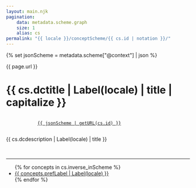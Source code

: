 ```yaml
---
layout: main.njk
pagination:
    data: metadata.scheme.graph
    size: 1
    alias: cs
permalink: "{{ locale }}/conceptScheme/{{ cs.id | notation }}/"
---
```


{% set jsonScheme = metadata.scheme["@context"] | json %}

{{ page.url }}

<main id="ConceptScheme">

  <!-- Header -->
  <div class="row">
    <div class="col-md">
        <h1 class="ConceptScheme-title">{{ cs.dctitle | Label(locale) | title | capitalize }}</h1>
    </div>
    <!-- URI -->
    <p class="concept-URI">
        <code >
            <a href="{{ jsonScheme | getURL(cs.id) }}">{{ jsonScheme | getURL(cs.id) }}</a>
        </code>          
    </p>
    <!-- Description -->
    <p>{{ cs.dcdescription | Label(locale) | title }}</p>
    <br>
  </div>
  <hr>
  
</main>

<!-- Liste de concepts -->
<div id="Concepts">
  <div class="row">
	  <div class="col-md">
      <ul>
        {% for concepts in cs.inverse_inScheme %}
          <li><a href="/{{ page.url }}concept/{{ concepts.id | notation }}">{{ concepts.prefLabel | Label(locale) }}</a></li>
        {% endfor %}
      <ul>
    </div>
  </div>  
</div>

<script>
  // generate anchors on each h5 title
  anchors.options.placement = 'left';
  anchors.options.icon = '#';
  anchors.add('h5');
</script>

<!-- d3js -->
<script type="text/javascript">
  // recuperer tous les concepts
  const data = {{ cs.inverse_inScheme | json }}
  /* THOMAS : il faut ajouter dans le tableau de data un noeud qui correspond à la racine de l'arbre à dessigner */
  const conceptScheme_Header = {"id": {{ cs.id | json }},"prefLabel":{{ cs.prefLabel | json }}}
  const title_conceptScheme = {{ cs.prefLabel | json }}
  data.push(conceptScheme_Header);

    // Specify the charts’ dimensions. The height is variable, depending on the layout.
    const width = 928;
    const marginTop = 10;
    const marginRight = 20;
    const marginBottom = 10;
    const marginLeft = 40;

    const root = d3.stratify()
      .id((d) => d.id)
      .parentId((d) => {
        if(d.broader) {
          return d.broader.id
        } else { 
          if(d.type && d.type.includes("Concept")) return data.at(-1).id;
          else return null; 
        }
      })
    (data);

    const dx = 14;
    const dy = (width - marginRight - marginLeft) / (1 + root.height);

    // Define the tree layout and the shape for links.
    const tree = d3.tree().nodeSize([dx, dy]);
    const diagonal = d3.linkHorizontal().x(d => d.y).y(d => d.x);

    // Create the SVG container, a layer for the links and a layer for the nodes.
    const svg = d3.select("svg")
    //.attr("width", width)
    .attr("width", "100%")
    //.attr("height", dx)
    .attr("height", "80%")
    .attr("viewBox", [-marginLeft, -marginTop, width, dx])
    //.attr("style", "max-width: 100%; height: auto; font: 12px sans-serif;");
    .attr("style", "max-width: 100%; font: 12px sans-serif;");

    const gLink = svg.append("g")
        .attr("fill", "none")
        .attr("stroke", "#555")
        .attr("stroke-opacity", 0.4)
        .attr("stroke-width", 1.5);

    const gNode = svg.append("g")
        .attr("cursor", "pointer")
        .attr("pointer-events", "all");
  
    function update(event,source) {
        const duration = event?.altKey ? 2500 : 250; // hold the alt key to slow down the transition
        const nodes = root.descendants().reverse();
        const links = root.links();

        // Compute the new tree layout.
        tree(root);

        let left = root;
        let right = root;
        root.eachBefore(node => {
          if (node.x < left.x) left = node;
          if (node.x > right.x) right = node;
        });

        const height = right.x - left.x + marginTop + marginBottom;
        const transition = svg.transition()
            .duration(duration)
            //.attr("height", height)
            .attr("height", "80%")
            .attr("viewBox", [-marginLeft, left.x - marginTop, width, height])
            .tween("resize", window.ResizeObserver ? null : () => () => svg.dispatch("toggle"));
        
        // Update the nodes…
        const node = gNode.selectAll("g")
          .data(nodes, d => d.data.id);

        // Enter any new nodes at the parent's previous position.
        const nodeEnter = node.enter().append("g")
            .attr("transform", d => `translate(${source.y0},${source.x0})`)
            .attr("fill-opacity", 0)
            .attr("stroke-opacity", 0)
            .on("click", (event, d) => {
              d.children = d.children ? null : d._children;
              update(event, d);
            });
        
        nodeEnter.append("circle")
          .attr("r", 2.5)
          .attr("fill", d => d._children ? "#555" : "#999")
          .attr("stroke-width", 10);

        const nodeRef = nodeEnter.append("a")
          .attr("href", d => "#"+d.data.notation)

        nodeRef.append("text")
            .attr("dy", "0.40em")
            //.attr("x", d => d._children ? -6 : 6)
            .attr("x", d => d._children ? -6 : 6)
            .attr("text-anchor", d => d._children ? "end" : "start")
            // .attr("text-anchor", d => d.data.prefLabel ? "end" : "start")
            .text(d => d.data.prefLabel.filter(i => i["@language"] == "en")[0]["@value"])
            .attr("stroke-linejoin", "round")
            .attr("stroke-width", 3)
            .attr("stroke", "white")
            .attr("paint-order", "stroke");
        
        // Transition nodes to their new position.
        const nodeUpdate = node.merge(nodeEnter).transition(transition)
            .attr("transform", d => `translate(${d.y},${d.x})`)
            .attr("fill-opacity", 1)
            .attr("stroke-opacity", 1);

        // Transition exiting nodes to the parent's new position.
        const nodeExit = node.exit().transition(transition).remove()
            .attr("transform", d => `translate(${source.y},${source.x})`)
            .attr("fill-opacity", 0)
            .attr("stroke-opacity", 0);

        // Update the links…
        const link = gLink.selectAll("path")
          //.data(links, d => d.target.id);
          .data(links, d => d.target.data.id.split(":")[1])

        // Enter any new links at the parent's previous position.
        const linkEnter = link.enter().append("path")
            .attr("d", d => {
              const o = {x: source.x0, y: source.y0};
              return diagonal({source: o, target: o});
            });
        
        // Transition links to their new position.
        link.merge(linkEnter).transition(transition)
            .attr("d", diagonal);

        // Transition exiting nodes to the parent's new position.
        link.exit().transition(transition).remove()
            .attr("d", d => {
              const o = {x: source.x, y: source.y};
              return diagonal({source: o, target: o});
            });

        // Stash the old positions for transition.
        root.eachBefore(d => {
          d.x0 = d.x;
          d.y0 = d.y;
        });
      }
    
    root.x0 = dy / 2;
    root.y0 = 0;
    root.descendants().forEach((d, i) => {
      d.id = i;
      d._children = d.children;
    });

    update(null, root);

    svg.node();

</script>
